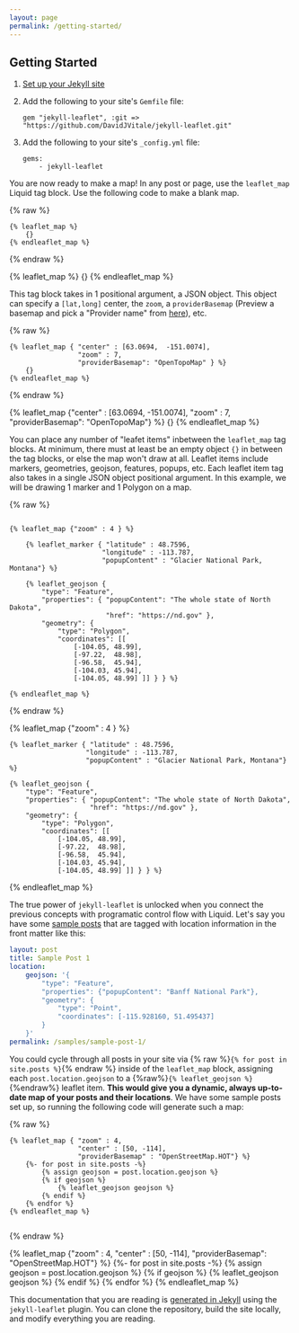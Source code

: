 ```yaml
---
layout: page
permalink: /getting-started/
---
```


## Getting Started

1. [Set up your Jekyll site](https://jekyllrb.com/docs/)
2. Add the following to your site's `Gemfile` file:

    ```
    gem "jekyll-leaflet", :git => "https://github.com/DavidJVitale/jekyll-leaflet.git"
    ```

3. Add the following to your site's `_config.yml` file:

    ```
    gems:
        - jekyll-leaflet
    ``` 

You are now ready to make a map! In any post or page, use the `leaflet_map` Liquid tag block. Use the following code to make a blank map.

{% raw %}
```liquid
{% leaflet_map %}
    {}
{% endleaflet_map %}
```
{% endraw %}

{% leaflet_map %}
    {}
{% endleaflet_map %}

This tag block takes in 1 positional argument, a JSON object. This object can specify a `[lat,long]` center, the `zoom`, a `providerBasemap` (Preview a basemap and pick a "Provider name" from [here](http://leaflet-extras.github.io/leaflet-providers/preview/index.html)), etc.

{% raw %}
```liquid
{% leaflet_map { "center" : [63.0694,  -151.0074],
                 "zoom" : 7,
                 "providerBasemap": "OpenTopoMap" } %}
    {}
{% endleaflet_map %}
```
{% endraw %}

{% leaflet_map {"center" : [63.0694,  -151.0074],
                "zoom" : 7,
                "providerBasemap": "OpenTopoMap"} %}
    {}
{% endleaflet_map %}

You can place any number of "leafet items" inbetween the `leaflet_map` tag blocks. At minimum, there must at least be an empty object `{}` in between the tag blocks, or else the map won't draw at all. Leaflet items include markers, geometries, geojson, features, popups, etc. Each leaflet item tag also takes in a single JSON object positional argument. In this example, we will be drawing 1 marker and 1 Polygon on a map.

{% raw %}
```liquid

{% leaflet_map {"zoom" : 4 } %}

    {% leaflet_marker { "latitude" : 48.7596,
                       "longitude" : -113.787,
                       "popupContent" : "Glacier National Park, Montana"} %}

    {% leaflet_geojson {
        "type": "Feature",
        "properties": { "popupContent": "The whole state of North Dakota",
                        "href": "https://nd.gov" },
        "geometry": {
            "type": "Polygon",
            "coordinates": [[
                [-104.05, 48.99],
                [-97.22,  48.98],
                [-96.58,  45.94],
                [-104.03, 45.94],
                [-104.05, 48.99] ]] } } %}

{% endleaflet_map %}

```
{% endraw %}

{% leaflet_map {"zoom" : 4 } %}

    {% leaflet_marker { "latitude" : 48.7596,
                       "longitude" : -113.787,
                       "popupContent" : "Glacier National Park, Montana"} %}

    {% leaflet_geojson {
        "type": "Feature",
        "properties": { "popupContent": "The whole state of North Dakota",
                        "href": "https://nd.gov" },
        "geometry": {
            "type": "Polygon",
            "coordinates": [[
                [-104.05, 48.99],
                [-97.22,  48.98],
                [-96.58,  45.94],
                [-104.03, 45.94],
                [-104.05, 48.99] ]] } } %}

{% endleaflet_map %}

The true power of `jekyll-leaflet` is unlocked when you connect the previous concepts with programatic control flow with Liquid. Let's say you have some [sample posts]({{site.baseurl}}samples/sample-post-1/) that are tagged with location information in the front matter like this:

```yaml
layout: post
title: Sample Post 1
location:
    geojson: '{
        "type": "Feature",
        "properties": {"popupContent": "Banff National Park"},
        "geometry": {
            "type": "Point",
            "coordinates": [-115.928160, 51.495437]
        }
    }'
permalink: /samples/sample-post-1/
```

You could cycle through all posts in your site via {% raw %}`{% for post in site.posts %}`{% endraw %} inside of the `leaflet_map` block, assigning each `post.location.geojson` to a {%raw%}`{% leaflet_geojson %}`{%endraw%} leaflet item. __This would give you a dynamic, always up-to-date map of your posts and their locations__. We have some sample posts set up, so running the following code will generate such a map:

{% raw %}
```liquid
{% leaflet_map { "zoom" : 4,
                 "center" : [50, -114],
                 "providerBasemap" : "OpenStreetMap.HOT"} %}
    {%- for post in site.posts -%}
        {% assign geojson = post.location.geojson %}
        {% if geojson %}
            {% leaflet_geojson geojson %}
        {% endif %}
    {% endfor %}
{% endleaflet_map %}
        
```
{% endraw %}

{% leaflet_map {"zoom" : 4,
                "center" : [50, -114],
                "providerBasemap": "OpenStreetMap.HOT"} %}
    {%- for post in site.posts -%}
        {% assign geojson = post.location.geojson %}
        {% if geojson %}
            {% leaflet_geojson geojson %}
        {% endif %}
    {% endfor %}
{% endleaflet_map %}

This documentation that you are reading is [generated in Jekyll](https://github.com/DavidJVitale/jekyll-leaflet/tree/master/docs) using the `jekyll-leaflet` plugin. You can clone the repository, build the site locally, and modify everything you are reading.

